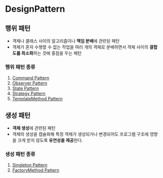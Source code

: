 # DesignPattern

## 행위 패턴
- 객체나 클래스 사이의 알고리즘이나 **책임 분배**에 관련된 패턴
- 객체가 혼자 수행할 수 없는 작업을 여러 개의 객체로 분배하면서 객체 사이의 **결합도를 최소화**하는 것에 중점을 두는 패턴

### 행위 패턴 종류
1. [Command Pattern](/BehavioralPattern/Command/README.md)
2. [Observer Pattern](/BehavioralPattern/Observer/README.md)
3. [State Pattern](/BehavioralPattern/State/README.md)
4. [Strategy Pattern](/BehavioralPattern/Strategy/README.md)
5. [TemplateMethod Pattern](/BehavioralPattern/TemplateMethod/README.md)

## 생성 패턴
- **객체 생성**에 관련된 패턴
- 객체의 생성을 캡슐화해 특정 객체가 생성되거나 변경되어도 프로그램 구조에 영향을 크게 받지 않도록 **유연성을 제공**한다.

### 생성 패턴 종류
1. [Singleton Pattern](/CreationalPattern/Singleton/README.md)
2. [FactoryMethod Pattern](/CreationalPattern/factoryMethod/README.md)